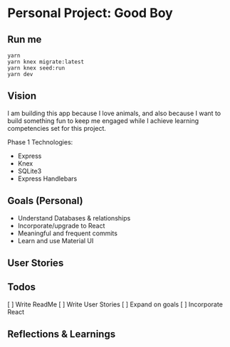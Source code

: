# Personal Project: Good Boy

## Run me

```
yarn
yarn knex migrate:latest
yarn knex seed:run
yarn dev
```

## Vision

I am building this app because I love animals, and also because I want to build something fun to keep me engaged while I achieve learning competencies set for this project.

Phase 1 Technologies:

- Express
- Knex
- SQLite3
- Express Handlebars

## Goals (Personal)

- Understand Databases & relationships
- Incorporate/upgrade to React
- Meaningful and frequent commits
- Learn and use Material UI

## User Stories

## Todos

[ ] Write ReadMe
[ ] Write User Stories
[ ] Expand on goals
[ ] Incorporate React

## Reflections & Learnings
